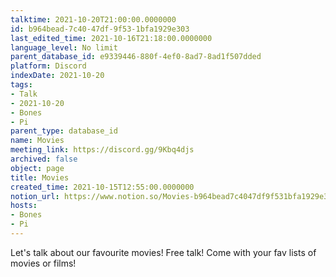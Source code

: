 ```yaml
---
talktime: 2021-10-20T21:00:00.0000000
id: b964bead-7c40-47df-9f53-1bfa1929e303
last_edited_time: 2021-10-16T21:18:00.0000000
language_level: No limit
parent_database_id: e9339446-880f-4ef0-8ad7-8ad1f507dded
platform: Discord
indexDate: 2021-10-20
tags:
- Talk
- 2021-10-20
- Bones
- Pi
parent_type: database_id
name: Movies
meeting_link: https://discord.gg/9Kbq4djs
archived: false
object: page
title: Movies
created_time: 2021-10-15T12:55:00.0000000
notion_url: https://www.notion.so/Movies-b964bead7c4047df9f531bfa1929e303
hosts:
- Bones
- Pi
---
```


Let's talk about our favourite movies!
Free talk! Come with your fav lists of movies or films!



